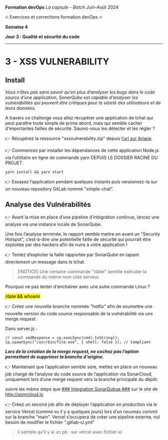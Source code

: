 **Formation devOps**
_La capsule - Batch Juin-Août 2024_

:fire: Exercices et corrections formation devOps :fire:

**Semaine 4**

**Jour 3 : Qualité et sécurité du code**

---

# 3 - XSS VULNERABILITY

## Install 

_Vous n’êtes pas sans savoir qu’en plus d’analyser les bugs dans le code source d’une application, SonarQube est capable d’analyser les vulnérabilités qui peuvent être critiques pour la sûreté des utilisateurs et de leurs données._

A travers ce challenge vous allez récupérer une application de tchat qui peut paraître toute simple de prime abord, mais qui semble cacher d’importantes failles de sécurité. Saurez-vous les détecter et les régler ?

👉 Récupérez la ressource "xssvulnerability.zip" depuis [l’url sur Ariane](https://static.lacapsule.academy/programs/devops-full-time/J21/xssvulnerability.zip).

👉 Commencez par installer les dépendances de cette application Node.js via l’utilitaire en ligne de commande yarn DEPUIS LE DOSSIER RACINE DU PROJET.

```
yarn install && yarn start
```

👉 Essayez l’application pendant quelques instants puis versionnez-la sur un nouveau repository GitLab nommé "simple-chat". 



## Analyse des Vulnérabilités 

👉 Avant la mise en place d’une pipeline d’intégration continue, lancez une analyse via une instance locale de SonarQube.


Une fois l’analyse terminée, le rapport semble mettre en avant un "Security Hotspot", c’est-à-dire une potentielle faille de sécurité qui pourrait être exploitée par des hackers afin de nuire à votre application !


👉 Tentez d’exploiter la faille rapportée par SonarQube en tapant directement un message dans le tchat.

> [!NOTICE]
> Une certaine commande "/date" semble exécuter la commande du même nom côté serveur. 

Pourquoi ne pas tenter d'enchaîner avec une autre commande Linux ?

<mark>/date && whoami</mark>


👉 Créez une nouvelle branche nommée "hotfix" afin de soumettre une nouvelle version du code source responsable de la vulnérabilité via une merge request.

Dans server.js :

```
// const cmdResponse = cp.execSync(cmd).toString();
cp.spawnSync("/usr/bin/file.exe", { shell: false }); // Compliant
```

**_Lors de la création de la merge request, ne cochez pas l’option permettant de supprimer la branche d’origine._**


👉 Maintenant que l’application semble sûre, mettez en place un nouveau job chargé de l’analyse du code source de 
l’application via SonarCloud, uniquement lors d’une merge request vers la branche principale du dépôt.

suivre les même steps que <ins>### Integration SonarQubue ###</ins> sur le site de http://sonrcloud.io


👉 Créez un second job afin de déployer l’application en production via le service Vercel (comme vu il y a quelques jours) lors d’un nouveau commit sur la branche "main".
Vercel s’occupera de créer une pipeline externe, nul besoin de modifier le fichier ".gitlab-ci.yml"

> il semble qu'il y ai un pb : sur vercel avec fichier io
